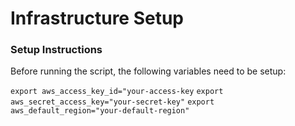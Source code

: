 # Infrastructure Setup


### Setup Instructions
Before running the script, the following variables need to be setup:

`export aws_access_key_id="your-access-key`
`export aws_secret_access_key="your-secret-key"`
`export aws_default_region="your-default-region"`


